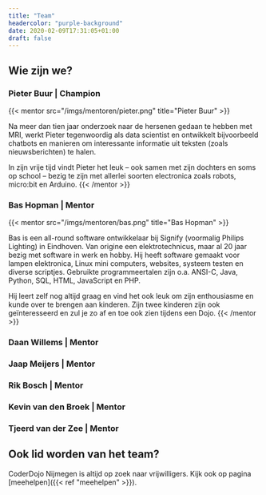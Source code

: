 ```yaml
---
title: "Team"
headercolor: "purple-background"
date: 2020-02-09T17:31:05+01:00
draft: false
---
```


## Wie zijn we?

### Pieter Buur | Champion
{{< mentor src="/imgs/mentoren/pieter.png" title="Pieter Buur" >}}

Na meer dan tien jaar onderzoek naar de hersenen gedaan te hebben met MRI, werkt Pieter tegenwoordig als data scientist en ontwikkelt bijvoorbeeld chatbots en manieren om interessante informatie uit teksten (zoals nieuwsberichten) te halen.

In zijn vrije tijd vindt Pieter het leuk – ook samen met zijn dochters en soms op school – bezig te zijn met allerlei soorten electronica zoals robots, micro:bit en Arduino.
{{< /mentor >}}
### Bas Hopman | Mentor
{{< mentor src="/imgs/mentoren/bas.png" title="Bas Hopman" >}}

Bas is een all-round software ontwikkelaar bij Signify (voormalig Philips Lighting) in Eindhoven. Van origine een elektrotechnicus, maar al 20 jaar bezig met software in werk en hobby. Hij heeft software gemaakt voor lampen elektronica, Linux mini computers, websites, systeem testen en diverse scriptjes. Gebruikte programmeertalen zijn o.a. ANSI-C, Java, Python, SQL, HTML, JavaScript en PHP.

Hij leert zelf nog altijd graag en vind het ook leuk om zijn enthousiasme en kunde over te brengen aan kinderen. Zijn twee kinderen zijn ook geïnteresseerd en zul je zo af en toe ook zien tijdens een Dojo.
{{< /mentor >}}
### Daan Willems | Mentor
### Jaap Meijers | Mentor
### Rik Bosch | Mentor
### Kevin van den Broek | Mentor
### Tjeerd van der Zee | Mentor

## Ook lid worden van het team?
CoderDojo Nijmegen is altijd op zoek naar vrijwilligers. Kijk ook op pagina [meehelpen]({{< ref "meehelpen" >}}).